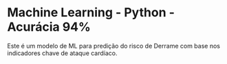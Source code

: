 # Machine Learning - Python - Acurácia 94%

Este é um modelo de ML para predição do risco de Derrame com base nos indicadores chave de ataque cardíaco.
